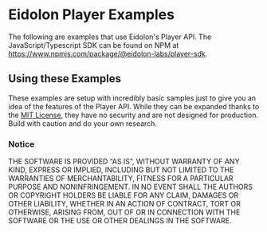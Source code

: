 # Eidolon Player Examples

The following are examples that use Eidolon's Player API.
The JavaScript/Typescript SDK can be found on NPM at https://www.npmjs.com/package/@eidolon-labs/player-sdk.

## Using these Examples

These examples are setup with incredibly basic samples just to give you an idea of the features of the Player API.
While they can be expanded thanks to the [MIT License](./LICENSE), they have no security and are not designed for production.
Build with caution and do your own research.

### Notice

THE SOFTWARE IS PROVIDED “AS IS”, WITHOUT WARRANTY OF ANY KIND, EXPRESS OR IMPLIED, INCLUDING BUT NOT LIMITED TO THE WARRANTIES OF MERCHANTABILITY, FITNESS FOR A PARTICULAR PURPOSE AND NONINFRINGEMENT. IN NO EVENT SHALL THE AUTHORS OR COPYRIGHT HOLDERS BE LIABLE FOR ANY CLAIM, DAMAGES OR OTHER LIABILITY, WHETHER IN AN ACTION OF CONTRACT, TORT OR OTHERWISE, ARISING FROM, OUT OF OR IN CONNECTION WITH THE SOFTWARE OR THE USE OR OTHER DEALINGS IN THE SOFTWARE.